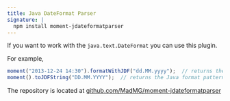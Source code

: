```yaml
---
title: Java DateFormat Parser
signature: |
  npm install moment-jdateformatparser
---
```



If you want to work with the `java.text.DateFormat` you can use this plugin. 


For example,

```javascript
moment("2013-12-24 14:30").formatWithJDF("dd.MM.yyyy");  // returns the formatted date "24.12.2013"
moment().toJDFString("DD.MM.YYYY");  // returns the Java format pattern "dd.MM.yyyy"
```

The repository is located at [github.com/MadMG/moment-jdateformatparser](https://github.com/MadMG/moment-jdateformatparser)
